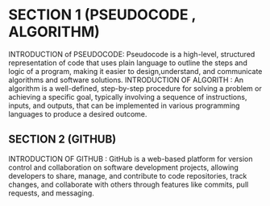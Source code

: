 # SECTION 1 (PSEUDOCODE , ALGORITHM)
INTRODUCTION of PSEUDOCODE: Pseudocode is a high-level, structured representation of code that uses plain language to outline the steps and logic of a program,
making it easier to design,understand, and communicate algorithms and software solutions.
INTRODUCTION OF ALGORITH : An algorithm is a well-defined, step-by-step procedure for solving a problem or achieving a specific goal, typically involving a
sequence of instructions, inputs, and outputs, that can be implemented in various programming languages to produce a desired outcome.

## SECTION 2 (GITHUB)
INTRODUCTION OF GITHUB : GitHub is a web-based platform for version control and collaboration on software development projects, allowing developers to share,
manage, and contribute to code repositories, track changes, and collaborate with others through features like commits, pull requests, and messaging.
